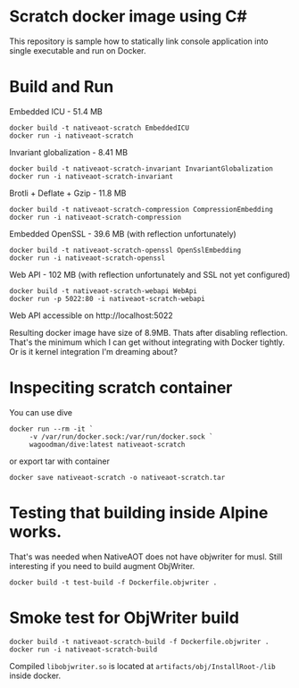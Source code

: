 Scratch docker image using C#
=============================

This repository is sample how to statically link console application into single executable and run on Docker.

# Build and Run

Embedded ICU - 51.4 MB
```shell
docker build -t nativeaot-scratch EmbeddedICU 
docker run -i nativeaot-scratch
```

Invariant globalization - 8.41 MB
```shell
docker build -t nativeaot-scratch-invariant InvariantGlobalization
docker run -i nativeaot-scratch-invariant
```

Brotli + Deflate + Gzip - 11.8 MB
```shell
docker build -t nativeaot-scratch-compression CompressionEmbedding
docker run -i nativeaot-scratch-compression
```

Embedded OpenSSL - 39.6 MB (with reflection unfortunately)
```shell
docker build -t nativeaot-scratch-openssl OpenSslEmbedding
docker run -i nativeaot-scratch-openssl
```

Web API - 102 MB (with reflection unfortunately and SSL not yet configured)
```shell
docker build -t nativeaot-scratch-webapi WebApi
docker run -p 5022:80 -i nativeaot-scratch-webapi
```

Web API accessible on http://localhost:5022

Resulting docker image have size of 8.9MB. Thats after disabling reflection. That's the minimum which I can get without integrating with Docker tightly. Or is it kernel integration I'm dreaming about?

# Inspeciting scratch container

You can use dive
```shell
docker run --rm -it `
     -v /var/run/docker.sock:/var/run/docker.sock `
     wagoodman/dive:latest nativeaot-scratch
```

or export tar with container

```
docker save nativeaot-scratch -o nativeaot-scratch.tar
```

# Testing that building inside Alpine works.

That's was needed when NativeAOT does not have objwriter for musl. Still interesting if you need to build augment ObjWriter.
```
docker build -t test-build -f Dockerfile.objwriter .
```

# Smoke test for ObjWriter build

```
docker build -t nativeaot-scratch-build -f Dockerfile.objwriter .
docker run -i nativeaot-scratch-build
```

Compiled `libobjwriter.so` is located at `artifacts/obj/InstallRoot-/lib` inside docker.